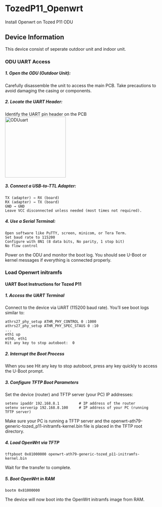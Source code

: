 # TozedP11_Openwrt
Install Openwrt on Tozed P11 ODU

## Device Information
This device consist of seperate outdoor unit and indoor unit. 

### ODU UART Access
##### 1. Open the ODU (Outdoor Unit):
Carefully disassemble the unit to access the main PCB. Take precautions to avoid damaging the casing or components.

##### 2. Locate the UART Header:
Identify the UART pin header on the PCB  
<img src="https://github.com/user-attachments/assets/01a16874-02e7-43a0-b43a-20e76711f15a" alt="ODUuart" width="200"/>

##### 3. Connect a USB-to-TTL Adapter:

    TX (adapter) → RX (board)
    RX (adapter) → TX (board)
    GND → GND
    Leave VCC disconnected unless needed (most times not required).

##### 4. Use a Serial Terminal:

    Open software like PuTTY, screen, minicom, or Tera Term.
    Set baud rate to 115200
    Configure with 8N1 (8 data bits, No parity, 1 stop bit)
    No flow control

Power on the ODU and monitor the boot log. You should see U-Boot or kernel messages if everything is connected properly.

### Load Openwrt initramfs
#### UART Boot Instructions for Tozed P11
##### 1. Access the UART Terminal
Connect to the device via UART (115200 baud rate). You’ll see boot logs similar to:

    athrs27_phy_setup ATHR_PHY_CONTROL 0 :1000
    athrs27_phy_setup ATHR_PHY_SPEC_STAUS 0 :10
    ...
    eth1 up
    eth0, eth1
    Hit any key to stop autoboot:  0

##### 2. Interrupt the Boot Process
When you see Hit any key to stop autoboot, press any key quickly to access the U-Boot prompt.

##### 3. Configure TFTP Boot Parameters
Set the device (router) and TFTP server (your PC) IP addresses:

    setenv ipaddr 192.168.8.1         # IP address of the router
    setenv serverip 192.168.8.100     # IP address of your PC (running TFTP server)

Make sure your PC is running a TFTP server and the openwrt-ath79-generic-tozed_p11-initramfs-kernel.bin file is placed in the TFTP root directory.

##### 4. Load OpenWrt via TFTP
    tftpboot 0x81000000 openwrt-ath79-generic-tozed_p11-initramfs-kernel.bin
Wait for the transfer to complete.

##### 5. Boot OpenWrt in RAM

    bootm 0x81000000

The device will now boot into the OpenWrt initramfs image from RAM.
